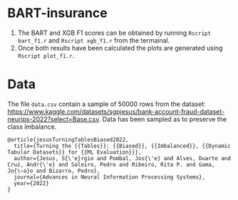# BART-insurance

1. The BART and XGB F1 scores can be obtained by running ```Rscript bart_f1.r``` and ```Rscript xgb_f1.r```  from the termainal.
2. Once both results have been calculated the plots are generated using ```Rscript plot_f1.r```.


# Data

The file ```data.csv``` contain a sample of 50000 rows from the dataset: https://www.kaggle.com/datasets/sgpjesus/bank-account-fraud-dataset-neurips-2022?select=Base.csv. Data has been sampled as to preserve the class imbalance.

```
@article{jesusTurningTablesBiased2022,
  title={Turning the {{Tables}}: {{Biased}}, {{Imbalanced}}, {{Dynamic Tabular Datasets}} for {{ML Evaluation}}},
  author={Jesus, S{\'e}rgio and Pombal, Jos{\'e} and Alves, Duarte and Cruz, Andr{\'e} and Saleiro, Pedro and Ribeiro, Rita P. and Gama, Jo{\~a}o and Bizarro, Pedro},
  journal={Advances in Neural Information Processing Systems},
  year={2022}
}
```
